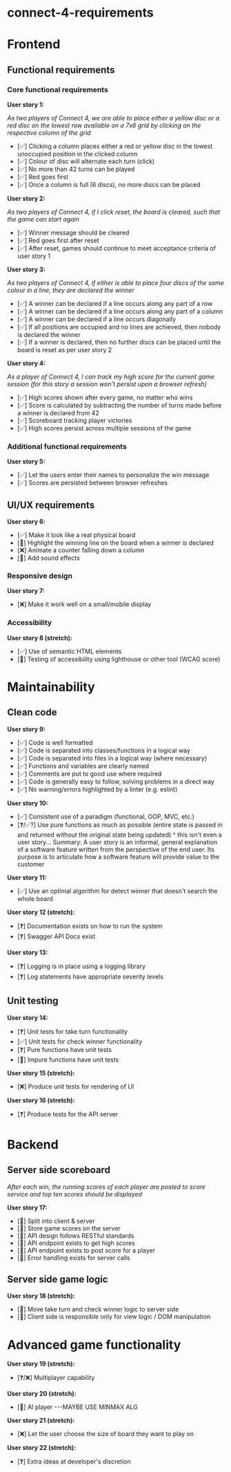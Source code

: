 # connect-4-requirements

# Frontend

## Functional requirements

### Core functional requirements

**User story 1:**

*As two players of Connect 4, we are able to place either a yellow disc or a red disc on the lowest row available on a 7x6 grid by clicking on the respective column of the grid*
- [✅] Clicking a column places either a red or yellow disc in the lowest unoccupied position in the clicked column
- [✅] Colour of disc will alternate each turn (click)
- [✅] No more than 42 turns can be played
- [✅] Red goes first
- [✅] Once a column is full (6 discs), no more discs can be placed

**User story 2:**

*As two players of Connect 4, if I click reset, the board is cleared, such that the game can start again*
- [✅] Winner message should be cleared
- [✅] Red goes first after reset
- [✅] After reset, games should continue to meet acceptance criteria of user story 1

**User story 3:**

*As two players of Connect 4, if either is able to place four discs of the same colour in a line, they are declared the winner*
- [✅] A winner can be declared if a line occurs along any part of a row
- [✅] A winner can be declared if a line occurs along any part of a column
- [✅] A winner can be declared if a line occurs diagonally
- [✅] If all positions are occupied and no lines are achieved, then nobody is declared the winner
- [✅] If a winner is declared, then no further discs can be placed until the board is reset as per user story 2
 
**User story 4:**

*As a player of Connect 4, I can track my high score for the current game session (for this story a session won't persist upon a browser refresh)*
- [✅] High scores shown after every game, no matter who wins
- [✅] Score is calculated by subtracting the number of turns made before a winner is declared from 42
- [✅] Scoreboard tracking player victories
- [✅] High scores persist across multiple sessions of the game

### Additional functional requirements

**User story 5:**
- [✅] Let the users enter their names to personalize the win message
- [✅] Scores are persisted between browser refreshes

## UI/UX requirements

**User story 6:**
- [✅] Make it look like a real physical board
- [🎯] Highlight the winning line on the board when a winner is declared
- [❌] Animate a counter falling down a column
- [🎯] Add sound effects

### Responsive design

**User story 7:**
- [❌] Make it work well on a small/mobile display

### Accessibility

**User story 8 (stretch):**
- [✅] Use of semantic HTML elements
- [🎯] Testing of accessibility using lighthouse or other tool (WCAG score)

# Maintainability

## Clean code

**User story 9:**
- [✅] Code is well formatted
- [✅] Code is separated into classes/functions in a logical way
- [✅] Code is separated into files in a logical way (where necessary)
- [✅] Functions and variables are clearly named
- [✅] Comments are put to good use where required
- [✅] Code is generally easy to follow, solving problems in a direct way
- [✅] No warning/errors highlighted by a linter (e.g. eslint)

**User story 10:**
- [✅] Consistent use of a paradigm (functional, OOP, MVC, etc.)
- [❓/✅?] Use pure functions as much as possible (entire state is passed in and returned without the original state being updated)
^ this isn't even a user story... 
Summary: A user story is an informal, general explanation of a software feature written from the perspective of the end user. Its purpose is to articulate how a software feature will provide value to the customer

**User story 11:**
- [✅] Use an optimal algorithm for detect winner that doesn't search the whole board

**User story 12 (stretch):**
- [❓] Documentation exists on how to run the system
- [❓] Swagger API Docs exist

**User story 13:**
- [❓] Logging is in place using a logging library
- [❓] Log statements have appropriate severity levels

## Unit testing 

**User story 14:**
- [❓] Unit tests for take turn functionality
- [✅] Unit tests for check winner functionality 
- [❓] Pure functions have unit tests
- [🎯] Impure functions have unit tests

**User story 15 (stretch):**
- [❌] Produce unit tests for rendering of UI

**User story 16 (stretch):**
- [❓] Produce tests for the API server

# Backend

## Server side scoreboard

*After each win, the running scores of each player are posted to score service and top ten scores should be displayed*

**User story 17:**
- [🎯] Split into client & server
- [🎯] Store game scores on the server
- [🎯] API design follows RESTful standards
- [🎯] API endpoint exists to get high scores
- [🎯] API endpoint exists to post score for a player
- [🎯] Error handling exists for server calls
  
## Server side game logic

**User story 18 (stretch):**
- [🎯] Move take turn and check winner logic to server side
- [🎯] Client side is responsible only for view logic / DOM manipulation

# Advanced game functionality 

**User story 19 (stretch):**
- [❓/❌] Multiplayer capability

**User story 20 (stretch):**
- [🎯] AI player ---MAYBE USE MINMAX ALG

**User story 21 (stretch):**
- [❌] Let the user choose the size of board they want to play on

**User story 22 (stretch):**
- [❓] Extra ideas at developer's discretion 
